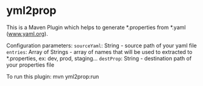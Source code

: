 yml2prop
========

This is a Maven Plugin which helps to generate *.properties from *.yaml (www.yaml.org).

Configuration parameters:
   `sourceYaml`: String - source path of your yaml file
   `entries`: Array of Strings - array of names that will be used to extracted to *.properties, ex: dev, prod, staging...
   `destProp`: String - destination path of your properties file

To run this plugin: mvn yml2prop:run
